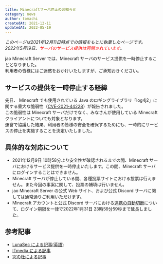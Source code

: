 ```yaml
---
title: Minecraftサーバ停止のお知らせ
category: news
author: tomachi
createdAt: 2021-12-11
updatedAt: 2022-05-19
---
```


*このページは2021年12月11日時点での情報をもとに執筆したページです。*  
*2022年5月19日、<span style="color: red">サーバのサービス提供は再開されています</span>。*

jao Minecraft Server では、Minecraft サーバのサービス提供を一時停止することとなりました。  
利用者の皆様にはご迷惑をおかけいたしますが、ご承知おきください。

## サービスの提供を一時停止する経緯

先日、 Minecraft でも使用されている Java のロギングライブラリ「log4j2」に関する重大な脆弱性（[CVE-2021-44228](https://github.com/advisories/GHSA-jfh8-c2jp-5v3q)）が報告されました。  
この脆弱性は Minecraft サーバだけでなく、みなさんが使用している Minecraft クライアントについても対象となります。  
運営で協議した結果、利用者の皆様の安全を確保するためにも、一時的にサービスの停止を実施することを決定いたしました。

## 具体的な対応について

- 2021年12月9日 10時58分より安全性が確認されるまでの間、Minecraft サーバにおけるサービス提供を一時停止いたします。この間、Minecraft サーバにログインすることはできません。
- Minecraft サーバが停止している間、各種投票サイトにおける投票は行えません。また今回の事案に関して、投票の補填は行いません。
- jao Minecraft Server の公式 Web サイト、および公式 Discord サーバに関しては通常通りご利用いただけます。
- Minecraft アカウントと公式 Discord サーバにおける[連携の自動切断](https://jaoafa.com/server/rules/discord/#免責事項)について、ログイン期限を一律で2022年1月31日 23時59分59秒まで延長しました。

## 参考記事

- [LunaSec による記事(英語)](https://www.lunasec.io/docs/blog/log4j-zero-day/)
- [ITmedia による記事](https://www.itmedia.co.jp/news/articles/2112/10/news157.html)
- [窓の杜による記事](https://forest.watch.impress.co.jp/docs/serial/yajiuma/1373242.html)
